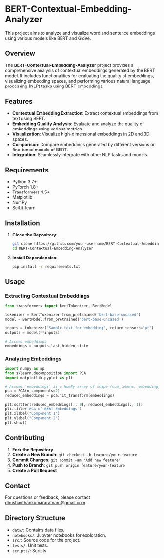 # BERT-Contextual-Embedding-Analyzer

This project aims to analyze and visualize word and sentence embeddings using various models like BERT and GloVe.

## Overview

The **BERT-Contextual-Embedding-Analyzer** project provides a comprehensive analysis of contextual embeddings generated by the BERT model. It includes functionalities for evaluating the quality of embeddings, visualizing embedding spaces, and performing various natural language processing (NLP) tasks using BERT embeddings.

## Features

- **Contextual Embedding Extraction**: Extract contextual embeddings from text using BERT.
- **Embedding Quality Analysis**: Evaluate and analyze the quality of embeddings using various metrics.
- **Visualization**: Visualize high-dimensional embeddings in 2D and 3D spaces.
- **Comparison**: Compare embeddings generated by different versions or fine-tuned models of BERT.
- **Integration**: Seamlessly integrate with other NLP tasks and models.

## Requirements

- Python 3.7+
- PyTorch 1.8+
- Transformers 4.5+
- Matplotlib
- NumPy
- Scikit-learn

## Installation

1. **Clone the Repository:**
   ```bash
   git clone https://github.com/your-username/BERT-Contextual-Embedding-Analyzer.git
   cd BERT-Contextual-Embedding-Analyzer
   ```

2. **Install Dependencies:**
   ```bash
   pip install -r requirements.txt
   ```

## Usage

### Extracting Contextual Embeddings

```python
from transformers import BertTokenizer, BertModel

tokenizer = BertTokenizer.from_pretrained('bert-base-uncased')
model = BertModel.from_pretrained('bert-base-uncased')

inputs = tokenizer("Sample text for embedding", return_tensors="pt")
outputs = model(**inputs)

# Access embeddings
embeddings = outputs.last_hidden_state
```

### Analyzing Embeddings

```python
import numpy as np
from sklearn.decomposition import PCA
import matplotlib.pyplot as plt

# Assume 'embeddings' is a NumPy array of shape (num_tokens, embedding_dim)
pca = PCA(n_components=2)
reduced_embeddings = pca.fit_transform(embeddings)

plt.scatter(reduced_embeddings[:, 0], reduced_embeddings[:, 1])
plt.title("PCA of BERT Embeddings")
plt.xlabel("Component 1")
plt.ylabel("Component 2")
plt.show()
```

## Contributing

1. **Fork the Repository**
2. **Create a New Branch**: `git checkout -b feature/your-feature`
3. **Commit Changes**: `git commit -am 'Add new feature'`
4. **Push to Branch**: `git push origin feature/your-feature`
5. **Create a Pull Request**


## Contact

For questions or feedback, please contact [dhushanthankumararatnam@gmail.com](mailto:dhushanthankumararatnam@gmail.com).

## Directory Structure

- `data/`: Contains data files.
- `notebooks/`: Jupyter notebooks for exploration.
- `src/`: Source code for the project.
- `tests/`: Unit tests.
- `scripts/`: Scripts
